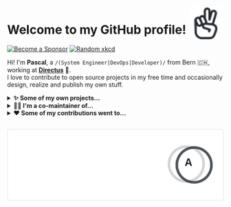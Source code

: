 <!-- HELO from the other side! -->

<a href="https://iconoir.com">
  <picture>
    <source media="(prefers-color-scheme: dark)" srcset="./data/peace-hand-dark.svg">
    <img alt="Peace Hand" align="right" width="16%" src="./data/peace-hand-light.svg">
  </picture>
</a>

# Welcome to my GitHub profile! 

[![Become a Sponsor](https://img.shields.io/static/v1?label=Become%20a%20Sponsor&message=<3&logo=github&color=D87CAC)](https://github.com/sponsors/paescuj)
[![Random xkcd](https://img.shields.io/static/v1?label=Need%20a%20little%20distraction%3F&message=%3A-\)&logo=data:image/png;base64,iVBORw0KGgoAAAANSUhEUgAAACAAAAAgCAAAAABWESUoAAAAAW9yTlQBz6J3mgAAAQpJREFUOMuFksGRAjEMBFsXifwjPIgAyIAQSIMoePK8zWTuIdmWt7Y415Zsy1rNSCP4Zxn6/v4TezMza8cxkryfXfsVAUu0dAW4lgDPl0zhNRsg5Y+K04qHoVJJ3AbeqELVlVR+C68Void3CskR4NIolsEBSzwQ2CA0OTiYmYEDbPG+Lb3xWnlSKBCLakdlQjMIsS6z7xeACGgbwHYkpyV/xVdAVOahBX2nxY2yRaO86+RhIM5VzW7WaAWWS95tujUSM4dgCOF96yPXZUzJ3gDvVCz7wGkUAS+eT17LnMJHMwXcbvOMxtN0Sh2Dg0bdecBjYux+leAsnTv7nKgugnY2tJgTgJVbcX9bf3OTN7JOWfWeAAAAAElFTkSuQmCC&color=008DD5)](https://c.xkcd.com/random/comic/)

Hi! I'm **Pascal**, a `/(System Engineer|DevOps|Developer)/` from Bern <span title="Switzerland">🇨🇭</span>, working at [**Directus**](https://directus.io) 🐰.<br> 
I love to contribute to open source projects in my free time and occasionally design, realize and publish my own stuff.

<!-- references:start -->

<details><summary><strong>✨ Some of my own projects...</strong></summary>
<p><ul>
<table><tr><td width="500px">
<p>

<a href="https://github.com/paescuj">paescuj</a> / <a href="https://github.com/paescuj/jaa"><b>jaa</b></a>

</p>

> Job Application Assistant - Keep track of your ongoing job applications and impress your future employer with a unique way of applying

[![License of jaa](https://img.shields.io/static/v1?label=License&message=MIT&color=green)](https://github.com/paescuj/jaa/blob/main/LICENSE)
[![Top language of jaa](https://img.shields.io/static/v1?label=JavaScript&message=90%25&color=f1e05a)](https://github.com/paescuj/jaa)

</td></tr></table>
<table><tr><td width="500px">
<p>

<a href="https://github.com/paescuj">paescuj</a> / <a href="https://github.com/paescuj/universe"><b>universe</b></a>

</p>

> My god, it's full of stars

[![License of universe](https://img.shields.io/static/v1?label=License&message=MIT&color=green)](https://github.com/paescuj/universe/blob/main/LICENSE)
[![Top language of universe](https://img.shields.io/static/v1?label=Go&message=100%25&color=00ADD8)](https://github.com/paescuj/universe)

</td></tr></table>
<details><summary><strong>Show me more...</strong></summary>
<p>

<a href="https://github.com/paescuj">paescuj</a> / <a href="https://github.com/paescuj/ctrlc-wrapper"><b>ctrlc-wrapper</b></a>
<br>Wrapper enabling to send CTRL+C signal to child process

<a href="https://github.com/paescuj">paescuj</a> / <a href="https://github.com/paescuj/latex-cv"><b>latex-cv</b></a>
<br>LaTeX CV Template
</p>
</details>
</ul></p>
</details>

<details><summary><strong>👨‍💻 I'm a co-maintainer of...</strong></summary>
<p><ul>
<table><tr><td width="500px">
<p>

<a href="https://github.com/open-cli-tools">open-cli-tools</a> / <a href="https://github.com/open-cli-tools/concurrently"><b>concurrently</b></a>

</p>

> Run commands concurrently. Like `npm run watch-js & npm run watch-less` but better.

[![Stars of concurrently on GitHub](https://img.shields.io/static/v1?label=Stars&message=6.6K&color=blue&logo=github)](https://github.com/open-cli-tools/concurrently)
[![Weekly downloads of concurrently on NPM](https://img.shields.io/static/v1?label=Downloads&message=4.3M%2Fweek&color=brightgreen&logo=npm)](https://www.npmjs.com/package/concurrently)
[![Dependent repos of concurrently](https://img.shields.io/static/v1?label=Used%20by&message=1.0M&color=blue&logo=githubactions&logoColor=white)](https://github.com/open-cli-tools/concurrently/network/dependents)
[![Top language of concurrently](https://img.shields.io/static/v1?label=TypeScript&message=94%25&color=3178c6)](https://github.com/open-cli-tools/concurrently)

</td></tr></table>
<table><tr><td width="500px">
<p>

<a href="https://github.com/iconoir-icons">iconoir-icons</a> / <a href="https://github.com/iconoir-icons/iconoir"><b>iconoir</b></a>

</p>

> An open source icons library with 1500+ icons, supporting React, React Native, Flutter, Vue, Figma, and Framer.

[![Stars of iconoir on GitHub](https://img.shields.io/static/v1?label=Stars&message=3.6K&color=blue&logo=github)](https://github.com/iconoir-icons/iconoir)
[![Weekly downloads of iconoir on NPM](https://img.shields.io/static/v1?label=Downloads&message=1.0K%2Fweek&color=brightgreen&logo=npm)](https://www.npmjs.com/package/iconoir)
[![Top language of iconoir](https://img.shields.io/static/v1?label=TypeScript&message=60%25&color=3178c6)](https://github.com/iconoir-icons/iconoir)

</td></tr></table>
<table><tr><td width="500px">
<p>

<a href="https://github.com/fkirc">fkirc</a> / <a href="https://github.com/fkirc/skip-duplicate-actions"><b>skip-duplicate-actions</b></a>

</p>

> Save time and cost when using GitHub Actions

[![Stars of skip-duplicate-actions on GitHub](https://img.shields.io/static/v1?label=Stars&message=418&color=blue&logo=github)](https://github.com/fkirc/skip-duplicate-actions)
[![Dependent repos of skip-duplicate-actions](https://img.shields.io/static/v1?label=Used%20by&message=6.9K&color=blue&logo=githubactions&logoColor=white)](https://github.com/fkirc/skip-duplicate-actions/network/dependents)
[![Top language of skip-duplicate-actions](https://img.shields.io/static/v1?label=TypeScript&message=100%25&color=3178c6)](https://github.com/fkirc/skip-duplicate-actions)

</td></tr></table>
</ul></p>
</details>

<details><summary><strong>❤️ Some of my contributions went to...</strong></summary>
<p><ul>
<table><tr><td width="500px">
<p>

<a href="https://github.com/directus-community">directus-community</a> / <a href="https://github.com/directus-community/awesome-directus"><b>awesome-directus</b></a>
<br><sub>(contributed with <a href="https://github.com/directus-community/awesome-directus/pulls?q=author:paescuj+is:merged">7 merged pull requests</a>)</sub>
</p>

> A curated list of awesome things related to Directus

[![Stars of awesome-directus on GitHub](https://img.shields.io/static/v1?label=Stars&message=410&color=blue&logo=github)](https://github.com/directus-community/awesome-directus)

</td></tr></table>
<details><summary><strong>Show me more...</strong></summary>
<p>

<a href="https://github.com/wojtekmaj">wojtekmaj</a> / <a href="https://github.com/wojtekmaj/react-pdf"><b>react-pdf</b></a> <sup>(<a href="https://github.com/wojtekmaj/react-pdf/pulls?q=author:paescuj+is:merged">5&nbsp;merged pull requests</a>)</sup>
<br>Display PDFs in your React app as easily as if they were images.

<a href="https://github.com/MishaKav">MishaKav</a> / <a href="https://github.com/MishaKav/jest-coverage-comment"><b>jest-coverage-comment</b></a> <sup>(<a href="https://github.com/MishaKav/jest-coverage-comment/pulls?q=author:paescuj+is:merged">3&nbsp;merged pull requests</a>)</sup>
<br>Comments a pull request or commit with the jest code coverage badge, full report and tests summary

<a href="https://github.com/pnpm">pnpm</a> / <a href="https://github.com/pnpm/pnpm"><b>pnpm</b></a> <sup>(<a href="https://github.com/pnpm/pnpm/pulls?q=author:paescuj+is:merged">2&nbsp;merged pull requests</a>)</sup>
<br>Fast, disk space efficient package manager

<a href="https://github.com/chdsbd">chdsbd</a> / <a href="https://github.com/chdsbd/kodiak"><b>kodiak</b></a> <sup>(<a href="https://github.com/chdsbd/kodiak/pulls?q=author:paescuj+is:merged">2&nbsp;merged pull requests</a>)</sup>
<br>🔮 A bot to automatically update and merge GitHub PRs
</p>
</details>
</ul></p>
</details>
<!-- references:end -->

##

<a href="https://github.com/anuraghazra/github-readme-stats">
  <picture>
    <source media="(prefers-color-scheme: dark)" srcset="./data/stats-dark.svg">
    <img alt="Pascal's GitHub Statistics" src="./data/stats-light.svg">
  </picture>
</a>
